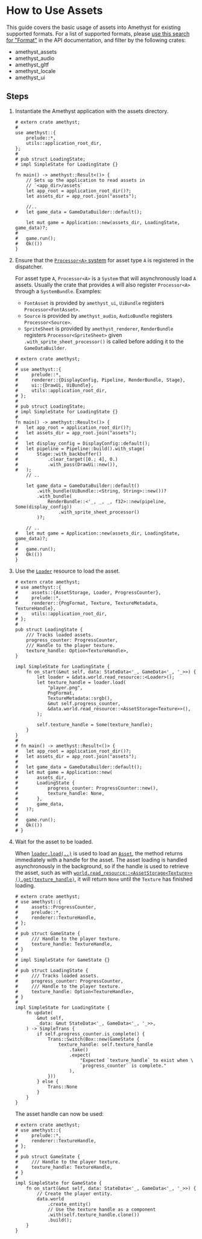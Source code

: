 # How to Use Assets

This guide covers the basic usage of assets into Amethyst for existing supported formats. For a list of supported formats, please [use this search for "Format"][doc_search_format] in the API documentation, and filter by the following crates:

* amethyst_assets
* amethyst_audio
* amethyst_gltf
* amethyst_locale
* amethyst_ui

## Steps

1. Instantiate the Amethyst application with the assets directory.

    ```rust,edition2018,no_run,noplaypen
    # extern crate amethyst;
    #
    use amethyst::{
        prelude::*,
        utils::application_root_dir,
    };
    #
    # pub struct LoadingState;
    # impl SimpleState for LoadingState {}

    fn main() -> amethyst::Result<()> {
        // Sets up the application to read assets in
        // `<app_dir>/assets`
        let app_root = application_root_dir()?;
        let assets_dir = app_root.join("assets");

        //..
    #   let game_data = GameDataBuilder::default();

        let mut game = Application::new(assets_dir, LoadingState, game_data)?;
    #
    #   game.run();
    #   Ok(())
    }
    ```

2. Ensure that the [`Processor<A>` system][doc_processor_system] for asset type `A` is registered in the dispatcher.

    For asset type `A`, `Processor<A>` is a `System` that will asynchronously load `A` assets. Usually the crate that provides `A` will also register `Processor<A>` through a `SystemBundle`. Examples:

    * `FontAsset` is provided by `amethyst_ui`, `UiBundle` registers `Processor<FontAsset>`.
    * `Source` is provided by `amethyst_audio`, `AudioBundle` registers `Processor<Source>`.
    * `SpriteSheet` is provided by `amethyst_renderer`, `RenderBundle` registers `Processor<SpriteSheet>` given `.with_sprite_sheet_processor()` is called before adding it to the `GameDataBuilder`.

    ```rust,edition2018,no_run,noplaypen
    # extern crate amethyst;
    #
    # use amethyst::{
    #     prelude::*,
    #     renderer::{DisplayConfig, Pipeline, RenderBundle, Stage},
    #     ui::{DrawUi, UiBundle},
    #     utils::application_root_dir,
    # };
    #
    # pub struct LoadingState;
    # impl SimpleState for LoadingState {}
    #
    fn main() -> amethyst::Result<()> {
    #   let app_root = application_root_dir()?;
    #   let assets_dir = app_root.join("assets");
    #
    #   let display_config = DisplayConfig::default();
    #   let pipeline = Pipeline::build().with_stage(
    #       Stage::with_backbuffer()
    #           .clear_target([0.; 4], 0.)
    #           .with_pass(DrawUi::new()),
    #   );
        // ..

        let game_data = GameDataBuilder::default()
            .with_bundle(UiBundle::<String, String>::new())?
            .with_bundle(
                RenderBundle::<'_, _, _, f32>::new(pipeline, Some(display_config))
                    .with_sprite_sheet_processor()
            )?;

        // ..
    #   let mut game = Application::new(assets_dir, LoadingState, game_data)?;
    #
    #   game.run();
    #   Ok(())
    }
    ```

3. Use the [`Loader`][doc_loader] resource to load the asset.

    ```rust,edition2018,no_run,noplaypen
    # extern crate amethyst;
    # use amethyst::{
    #     assets::{AssetStorage, Loader, ProgressCounter},
    #     prelude::*,
    #     renderer::{PngFormat, Texture, TextureMetadata, TextureHandle},
    #     utils::application_root_dir,
    # };
    #
    pub struct LoadingState {
        /// Tracks loaded assets.
        progress_counter: ProgressCounter,
        /// Handle to the player texture.
        texture_handle: Option<TextureHandle>,
    }

    impl SimpleState for LoadingState {
        fn on_start(&mut self, data: StateData<'_, GameData<'_, '_>>) {
            let loader = &data.world.read_resource::<Loader>();
            let texture_handle = loader.load(
                "player.png",
                PngFormat,
                TextureMetadata::srgb(),
                &mut self.progress_counter,
                &data.world.read_resource::<AssetStorage<Texture>>(),
            );

            self.texture_handle = Some(texture_handle);
        }
    }
    #
    # fn main() -> amethyst::Result<()> {
    #   let app_root = application_root_dir()?;
    #   let assets_dir = app_root.join("assets");
    #
    #   let game_data = GameDataBuilder::default();
    #   let mut game = Application::new(
    #       assets_dir,
    #       LoadingState {
    #           progress_counter: ProgressCounter::new(),
    #           texture_handle: None,
    #       },
    #       game_data,
    #   )?;
    #
    #   game.run();
    #   Ok(())
    # }
    ```

4. Wait for the asset to be loaded.

    When [`loader.load(..)`][doc_load] is used to load an [`Asset`][doc_asset], the method returns immediately with a handle for the asset. The asset loading is handled asynchronously in the background, so if the handle is used to retrieve the asset, such as with [`world.read_resource::<AssetStorage<Texture>>()`][doc_read_resource][`.get(texture_handle)`][doc_asset_get], it will return `None` until the `Texture` has finished loading.

    ```rust,edition2018,no_run,noplaypen
    # extern crate amethyst;
    # use amethyst::{
    #     assets::ProgressCounter,
    #     prelude::*,
    #     renderer::TextureHandle,
    # };
    #
    # pub struct GameState {
    #     /// Handle to the player texture.
    #     texture_handle: TextureHandle,
    # }
    #
    # impl SimpleState for GameState {}
    #
    # pub struct LoadingState {
    #     /// Tracks loaded assets.
    #     progress_counter: ProgressCounter,
    #     /// Handle to the player texture.
    #     texture_handle: Option<TextureHandle>,
    # }
    #
    impl SimpleState for LoadingState {
        fn update(
            &mut self,
            _data: &mut StateData<'_, GameData<'_, '_>>,
        ) -> SimpleTrans {
            if self.progress_counter.is_complete() {
                Trans::Switch(Box::new(GameState {
                    texture_handle: self.texture_handle
                        .take()
                        .expect(
                            "Expected `texture_handle` to exist when \
                            `progress_counter` is complete."
                        ),
                }))
            } else {
                Trans::None
            }
        }
    }
    ```

   The asset handle can now be used:

    ```rust,edition2018,no_run,noplaypen
    # extern crate amethyst;
    # use amethyst::{
    #     prelude::*,
    #     renderer::TextureHandle,
    # };
    #
    # pub struct GameState {
    #     /// Handle to the player texture.
    #     texture_handle: TextureHandle,
    # }
    #
    impl SimpleState for GameState {
        fn on_start(&mut self, data: StateData<'_, GameData<'_, '_>>) {
            // Create the player entity.
            data.world
                .create_entity()
                // Use the texture handle as a component
                .with(self.texture_handle.clone())
                .build();
        }
    }
    ```

[doc_asset]: https://www.amethyst.rs/doc/latest/doc/amethyst_assets/trait.Asset.html
[doc_asset_get]: https://www.amethyst.rs/doc/latest/doc/amethyst_assets/struct.AssetStorage.html#method.get
[doc_loader]: https://www.amethyst.rs/doc/latest/doc/amethyst_assets/struct.Loader.html
[doc_load]: https://www.amethyst.rs/doc/latest/doc/amethyst_assets/struct.Loader.html#method.load
[doc_processor_system]: https://www.amethyst.rs/doc/latest/doc/amethyst_assets/struct.Processor.html
[doc_read_resource]: https://www.amethyst.rs/doc/latest/doc/specs/world/struct.World.html#method.read_resource
[doc_search_format]: https://www.amethyst.rs/doc/latest/doc/amethyst/?search=Format
